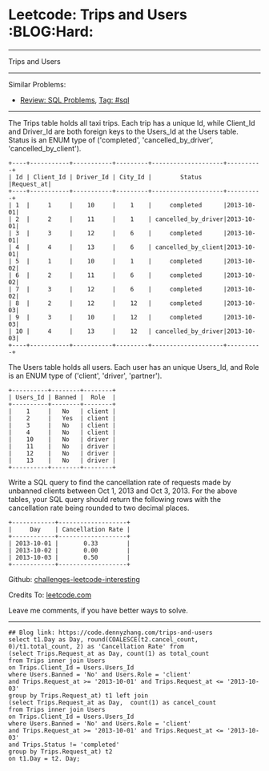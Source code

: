 # Leetcode: Trips and Users     :BLOG:Hard:


---

Trips and Users  

---

Similar Problems:  
-   [Review: SQL Problems](https://code.dennyzhang.com/review-sql), [Tag: #sql](https://code.dennyzhang.com/tag/sql)

---

The Trips table holds all taxi trips. Each trip has a unique Id, while Client\_Id and Driver\_Id are both foreign keys to the Users\_Id at the Users table. Status is an ENUM type of ('completed', 'cancelled\_by\_driver', 'cancelled\_by\_client').  

    +----+-----------+-----------+---------+--------------------+----------+
    | Id | Client_Id | Driver_Id | City_Id |        Status      |Request_at|
    +----+-----------+-----------+---------+--------------------+----------+
    | 1  |     1     |    10     |    1    |     completed      |2013-10-01|
    | 2  |     2     |    11     |    1    | cancelled_by_driver|2013-10-01|
    | 3  |     3     |    12     |    6    |     completed      |2013-10-01|
    | 4  |     4     |    13     |    6    | cancelled_by_client|2013-10-01|
    | 5  |     1     |    10     |    1    |     completed      |2013-10-02|
    | 6  |     2     |    11     |    6    |     completed      |2013-10-02|
    | 7  |     3     |    12     |    6    |     completed      |2013-10-02|
    | 8  |     2     |    12     |    12   |     completed      |2013-10-03|
    | 9  |     3     |    10     |    12   |     completed      |2013-10-03| 
    | 10 |     4     |    13     |    12   | cancelled_by_driver|2013-10-03|
    +----+-----------+-----------+---------+--------------------+----------+

The Users table holds all users. Each user has an unique Users\_Id, and Role is an ENUM type of ('client', 'driver', 'partner').  

    +----------+--------+--------+
    | Users_Id | Banned |  Role  |
    +----------+--------+--------+
    |    1     |   No   | client |
    |    2     |   Yes  | client |
    |    3     |   No   | client |
    |    4     |   No   | client |
    |    10    |   No   | driver |
    |    11    |   No   | driver |
    |    12    |   No   | driver |
    |    13    |   No   | driver |
    +----------+--------+--------+

Write a SQL query to find the cancellation rate of requests made by unbanned clients between Oct 1, 2013 and Oct 3, 2013. For the above tables, your SQL query should return the following rows with the cancellation rate being rounded to two decimal places.  

    +------------+-------------------+
    |     Day    | Cancellation Rate |
    +------------+-------------------+
    | 2013-10-01 |       0.33        |
    | 2013-10-02 |       0.00        |
    | 2013-10-03 |       0.50        |
    +------------+-------------------+

Github: [challenges-leetcode-interesting](https://github.com/DennyZhang/challenges-leetcode-interesting/tree/master/trips-and-users)  

Credits To: [leetcode.com](https://leetcode.com/problems/trips-and-users/description/)  

Leave me comments, if you have better ways to solve.  

---

    ## Blog link: https://code.dennyzhang.com/trips-and-users
    select t1.Day as Day, round(COALESCE(t2.cancel_count, 0)/t1.total_count, 2) as 'Cancellation Rate' from
    (select Trips.Request_at as Day, count(1) as total_count
    from Trips inner join Users
    on Trips.Client_Id = Users.Users_Id
    where Users.Banned = 'No' and Users.Role = 'client'
    and Trips.Request_at >= '2013-10-01' and Trips.Request_at <= '2013-10-03'
    group by Trips.Request_at) t1 left join
    (select Trips.Request_at as Day,  count(1) as cancel_count
    from Trips inner join Users
    on Trips.Client_Id = Users.Users_Id
    where Users.Banned = 'No' and Users.Role = 'client'
    and Trips.Request_at >= '2013-10-01' and Trips.Request_at <= '2013-10-03'
    and Trips.Status != 'completed'
    group by Trips.Request_at) t2
    on t1.Day = t2. Day;